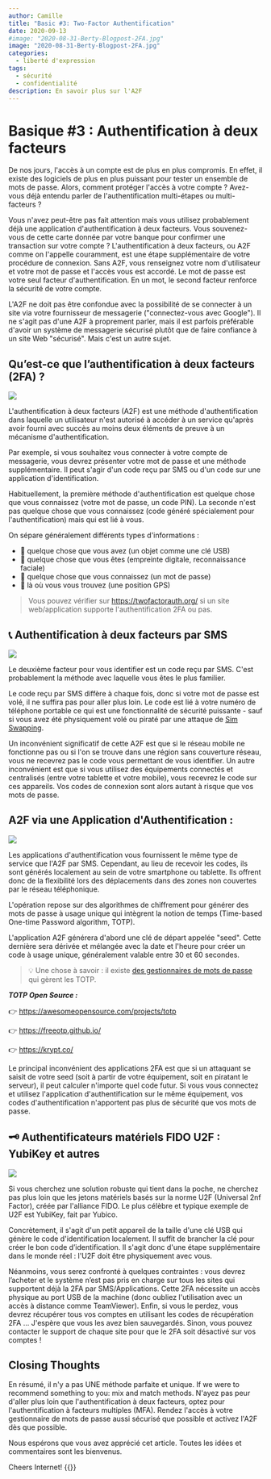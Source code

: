 ```yaml
---
author: Camille
title: "Basic #3: Two-Factor Authentification"
date: 2020-09-13
#image: "2020-08-31-Berty-Blogpost-2FA.jpg"
image: "2020-08-31-Berty-Blogpost-2FA.jpg"
categories:
  - liberté d'expression
tags:
  - sécurité
  - confidentialité
description: En savoir plus sur l'A2F
---
```


# Basique #3 : Authentification à deux facteurs


De nos jours, l'accès à un compte est de plus en plus compromis. En effet, il existe des logiciels de plus en plus puissant pour tester un ensemble de mots de passe. Alors, comment protéger l'accès à votre compte ? Avez-vous déjà entendu parler de l'authentification multi-étapes ou multi-facteurs ?

Vous n'avez peut-être pas fait attention mais vous utilisez probablement déjà une application d'authentification à deux facteurs. Vous souvenez-vous de cette carte donnée par votre banque pour confirmer une transaction sur votre compte ? L'authentification à deux facteurs, ou A2F comme on l'appelle couramment, est une étape supplémentaire de votre procédure de connexion. Sans A2F, vous renseignez votre nom d'utilisateur et votre mot de passe et l'accès vous est accordé. Le mot de passe est votre seul facteur d'authentification. En un mot, le second facteur renforce la sécurité de votre compte.

L'A2F ne doit pas être confondue avec la possibilité de se connecter à un site via votre fournisseur de messagerie ("connectez-vous avec Google"). Il ne s'agit pas d'une A2F à proprement parler, mais il est parfois préférable d'avoir un système de messagerie sécurisé plutôt que de faire confiance à un site Web "sécurisé". Mais c'est un autre sujet.

## Qu’est-ce que l’authentification à deux facteurs (2FA) ?

![](https://i.imgur.com/MJUVRuw.jpg)

L'authentification à deux facteurs (A2F) est une méthode d'authentification dans laquelle un utilisateur n'est autorisé à accéder à un service qu'après avoir fourni avec succès au moins deux éléments de preuve à un mécanisme d'authentification.

Par exemple, si vous souhaitez vous connecter à votre compte de messagerie, vous devrez présenter votre mot de passe et une méthode supplémentaire. Il peut s'agir d'un code reçu par SMS ou d'un code sur une application d'identification.

Habituellement, la première méthode d'authentification est quelque chose que vous connaissez (votre mot de passe, un code PIN). La seconde n'est pas quelque chose que vous connaissez (code généré spécialement pour l'authentification) mais qui est lié à vous.

On sépare généralement différents types d'informations :
- 🔑 quelque chose que vous avez (un objet comme une clé USB)
- 🐾 quelque chose que vous êtes (empreinte digitale, reconnaissance faciale)
- 🧠 quelque chose que vous connaissez (un mot de passe)
- 📍 là où vous vous trouvez (une position GPS)


> Vous pouvez vérifier sur https://twofactorauth.org/ si un site web/application supporte l'authentification 2FA ou pas.

## 📞 Authentification à deux facteurs par SMS

![](https://i.imgur.com/uuqGxCp.jpg)


Le deuxième facteur pour vous identifier est un code reçu par SMS. C'est probablement la méthode avec laquelle vous êtes le plus familier.

Le code reçu par SMS diffère à chaque fois, donc si votre mot de passe est volé, il ne suffira pas pour aller plus loin. Le code est lié à votre numéro de téléphone portable ce qui est une fonctionnalité de sécurité puissante - sauf si vous avez été physiquement volé ou piraté par une attaque de [Sim Swapping](https://berty.tech/blog/sim-swapping/).

Un inconvénient significatif de cette A2F est que si le réseau mobile ne fonctionne pas ou si l'on se trouve dans une région sans couverture réseau, vous ne recevrez pas le code vous permettant de vous identifier. Un autre inconvénient est que si vous utilisez des équipements connectés et centralisés (entre votre tablette et votre mobile), vous recevrez le code sur ces appareils. Vos codes de connexion sont alors autant à risque que vos mots de passe.


## A2F via une Application d'Authentification :

![](https://i.imgur.com/YuRNDY0.jpg)


Les applications d'authentification vous fournissent le même type de service que l'A2F par SMS. Cependant, au lieu de recevoir les codes, ils sont générés localement au sein de votre smartphone ou tablette. Ils offrent donc de la flexibilité lors des déplacements dans des zones non couvertes par le réseau téléphonique.

L'opération repose sur des algorithmes de chiffrement pour générer des mots de passe à usage unique qui intègrent la notion de temps (Time-based One-time Password algorithm, TOTP).

L'application A2F générera d'abord une clé de départ appelée "seed". Cette dernière sera dérivée et mélangée avec la date et l'heure pour créer un code à usage unique, généralement valable entre 30 et 60 secondes.

> 💡 Une chose à savoir : il existe [des gestionnaires de mots de passe](https://berty.tech/blog/best-password-manager/) qui gèrent les TOTP.

***TOTP Open Source :***

👉 https://awesomeopensource.com/projects/totp

👉 https://freeotp.github.io/

👉 https://krypt.co/

Le principal inconvénient des applications 2FA est que si un attaquant se saisit de votre seed (soit à partir de votre équipement, soit en piratant le serveur), il peut calculer n'importe quel code futur. Si vous vous connectez et utilisez l'application d'authentification sur le même équipement, vos codes d'authentification n'apportent pas plus de sécurité que vos mots de passe.


## 🗝️ Authentificateurs matériels FIDO U2F : YubiKey et autres

![](https://i.imgur.com/ZzJa77a.png)


Si vous cherchez une solution robuste qui tient dans la poche, ne cherchez pas plus loin que les jetons matériels basés sur la norme U2F (Universal 2nf Factor), créée par l'alliance FIDO. Le plus célèbre et typique exemple de U2F est YubiKey, fait par Yubico.

Concrètement, il s'agit d'un petit appareil de la taille d'une clé USB qui génère le code d'identification localement. Il suffit de brancher la clé pour créer le bon code d’identification. Il s'agit donc d'une étape supplémentaire dans le monde réel : l'U2F doit être physiquement avec vous.

Néanmoins, vous serez confronté à quelques contraintes : vous devrez l’acheter et le système n’est pas pris en charge sur tous les sites qui supportent déjà la 2FA par SMS/Applications. Cette 2FA nécessite un accès physique au port USB de la machine (donc oubliez l'utilisation avec un accès à distance comme TeamViewer). Enfin, si vous le perdez, vous devrez récupérer tous vos comptes en utilisant les codes de récupération 2FA ... J'espère que vous les avez bien sauvegardés. Sinon, vous pouvez contacter le support de chaque site pour que le 2FA soit désactivé sur vos comptes !


## Closing Thoughts

En résumé, il n'y a pas UNE méthode parfaite et unique. If we were to recommend something to you: mix and match methods. N'ayez pas peur d'aller plus loin que l'authentification à deux facteurs, optez pour l'authentification à facteurs multiples (MFA). Rendez l'accès à votre gestionnaire de mots de passe aussi sécurisé que possible et activez l'A2F dès que possible.

Nous espérons que vous avez apprécié cet article. Toutes les idées et commentaires sont les bienvenus.

Cheers Internet!
{{<tweet id="1291024965630939136">}}

